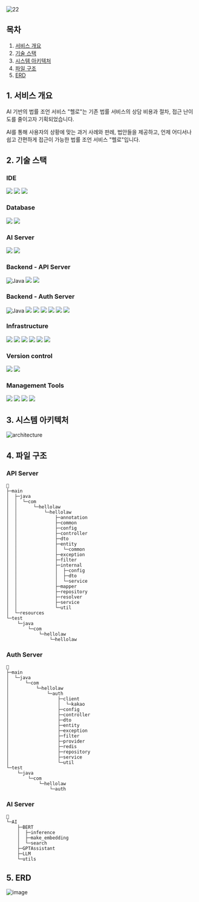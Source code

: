 ![22](https://github.com/Torres-09/hellolaw/assets/76430979/9aceb087-e23a-4fdd-bd14-8abc58c5313a)

## 목차
1. [서비스 개요](#1-서비스-개요)
2. [기술 스택](#2-기술-스택)
3. [시스템 아키텍처](#3-시스템-아키텍처)
4. [파일 구조](#4-파일-구조)
5. [ERD](#5-erd)

## 1. 서비스 개요

AI 기반의 법률 조언 서비스 "헬로"는 기존 법률 서비스의 상담 비용과 절차, 접근 난이도를 줄이고자 기획되었습니다. 

AI를 통해 사용자의 상황에 맞는 과거 사례와 판례, 법안들을 제공하고, 언제 어디서나 쉽고 간편하게 접근이 가능한 법률 조언 서비스 "헬로"입니다.

## 2. 기술 스택

### IDE
<img src="https://img.shields.io/badge/intellij idea-000000?style=for-the-badge&logo=intellij idea&logoColor=white"> <img src="https://img.shields.io/badge/visual studio code-007ACC?style=for-the-badge&logo=visualstudiocode&logoColor=white"> <img src="https://img.shields.io/badge/pycharm-143?style=for-the-badge&logo=pycharm&logoColor=black&color=black&labelColor=green">

### Database
<img src="https://img.shields.io/badge/mysql 5.6-4479A1?style=for-the-badge&logo=mysql&logoColor=white"> <img src="https://img.shields.io/badge/redis 7.2.4-%23DD0031.svg?style=for-the-badge&logo=redis&logoColor=white">

### AI Server
<img src="https://img.shields.io/badge/python 3.12.0-3670A0?style=for-the-badge&logo=python&logoColor=ffdd54"> <img src="https://img.shields.io/badge/FastAPI-005571?style=for-the-badge&logo=fastapi">

### Backend - API Server
![Java](https://img.shields.io/badge/java17-%23ED8B00.svg?style=for-the-badge&logo=openjdk&logoColor=white)
<img src="https://img.shields.io/badge/spring boot 3.2.5-6DB33F?style=for-the-badge&logo=spring boot&logoColor=white">
<img src="https://img.shields.io/badge/Spring Data JPA-6DB33F?style=for-the-badge&logo=hibernate&logoColor=white">

### Backend - Auth Server
![Java](https://img.shields.io/badge/java17-%23ED8B00.svg?style=for-the-badge&logo=openjdk&logoColor=white)
<img src="https://img.shields.io/badge/spring boot 3.2.5-6DB33F?style=for-the-badge&logo=spring boot&logoColor=white">
<img src="https://img.shields.io/badge/spring webflux-6DB33F?style=for-the-badge&logo=spring boot&logoColor=white">
<img src="https://img.shields.io/badge/spring security-6DB33F?style=for-the-badge&logo=spring security&logoColor=white">
<img src="https://img.shields.io/badge/Spring Data JPA-6DB33F?style=for-the-badge&logo=hibernate&logoColor=white">
<img src="https://img.shields.io/badge/Spring Cloud Gateway-6DB33F?style=for-the-badge&logoColor=white">
<img src="https://img.shields.io/badge/JWT 0.8.0-000000?style=for-the-badge&logo=jsonwebtokens&logoColor=FFFFFF">

### Infrastructure
<img src="https://img.shields.io/badge/jenkins-D24939?style=for-the-badge&logo=jenkins&logoColor=white"> <img src="https://img.shields.io/badge/docker-2496ED?style=for-the-badge&logo=docker&logoColor=white"> <img src="https://img.shields.io/badge/aws ec2-FF9900?style=for-the-badge&logo=amazon ec2&logoColor=white"> <img src="https://img.shields.io/badge/eks-58ACFA?style=for-the-badge&logo=Amazon%20EKS&logoColor=white"> <img src="https://img.shields.io/badge/k8s-326CE5?style=for-the-badge&logo=Kubernetes&logoColor=white"> <img src="https://img.shields.io/badge/fluentd-0E83C8?style=for-the-badge&logo=Fluentd&logoColor=white">

### Version control
<img src="https://img.shields.io/badge/git-F05032?style=for-the-badge&logo=git&logoColor=white"> <img src="https://img.shields.io/badge/gitlab-FC6D26?style=for-the-badge&logo=gitlab&logoColor=white">


### Management Tools
<img src="https://img.shields.io/badge/jira software-0052CC?style=for-the-badge&logo=jira software&logoColor=white"> <img src="https://img.shields.io/badge/mattermost-0058CC?style=for-the-badge&logo=mattermost&logoColor=white"> <img src="https://img.shields.io/badge/notion-000000?style=for-the-badge&logo=notion&logoColor=white"> <img src="https://img.shields.io/badge/figma-F24E1E?style=for-the-badge&logo=figma&logoColor=white">


## 3. 시스템 아키텍처
![architecture](https://github.com/Torres-09/hellolaw/assets/76430979/494c58fc-8b0b-40ad-ab8d-ff779e824887)

## 4. 파일 구조

### API Server
```
📁
├─main
│  ├─java
│  │  └─com
│  │      └─hellolaw
│  │          └─hellolaw
│  │              ├─annotation
│  │              ├─common
│  │              ├─config
│  │              ├─controller
│  │              ├─dto
│  │              ├─entity
│  │              │  └─common
│  │              ├─exception
│  │              ├─filter
│  │              ├─internal
│  │              │  ├─config
│  │              │  ├─dto
│  │              │  └─service
│  │              ├─mapper
│  │              ├─repository
│  │              ├─resolver
│  │              ├─service
│  │              └─util
│  └─resources
└─test
    └─java
        └─com
            └─hellolaw
                └─hellolaw
```

### Auth Server
```
📁
├─main
│  └─java
│      └─com
│          └─hellolaw
│              └─auth
│                  ├─client
│                  │  └─kakao
│                  ├─config
│                  ├─controller
│                  ├─dto
│                  ├─entity
│                  ├─exception
│                  ├─filter
│                  ├─provider
│                  ├─redis
│                  ├─repository
│                  ├─service
│                  └─util
└─test
    └─java
        └─com
            └─hellolaw
                └─auth
```

### AI Server
```
📁
└─AI
    ├─BERT
    │  ├─inference
    │  ├─make_embedding
    │  └─search
    ├─GPTAssistant
    ├─LLM
    └─utils
```

## 5. ERD
![image](https://github.com/Torres-09/hellolaw/assets/76430979/686bf430-0a42-4324-ae4d-97b5e558eb3c)
